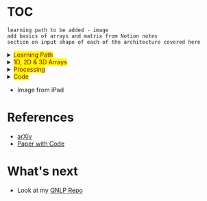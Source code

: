 # TOC


`learning path to be added - image`  
`add basics of arrays and matrix from Notion notes`    
`section on input shape of each of the architecture covered here`  

<details>
  <summary><mark><font color=darkred>Learning Path</font></mark></summary>



</details>


<details>
  <summary><mark><font color=darkred>1D, 2D & 3D Arrays</font></mark></summary>

  ## Create 1D Array
  ```python
    np.array(3)
  ```
  ![image](https://user-images.githubusercontent.com/10928536/236743760-0edd86f5-1d7e-4b82-9bac-5a48a35e3b0c.png) 

  ## Create 2D Array
  ```python
  # will create a matrix of 2 rows amd 3 cols
  # you can also use random unform
  # np.random.uniform(size=(2,3))
  np.random.random(size=(2,3)) # or   
  ```
  ![image](https://user-images.githubusercontent.com/10928536/236746538-4482eca2-2ccb-4994-af58-fe3c85ec9a18.png)
  
    ## Create 2D Array
    ```python  
    # shape is (2, 2, 2)
    
    np.array([
    [[2,3], [4,5]],
    [[6,7], [8,9]]
    ])
    
    ```
  ![image](https://user-images.githubusercontent.com/10928536/236752424-f2c0e63c-6711-4cf9-bc29-133d3c4d3c0b.png)
  
</details>

<details>
  <summary><mark><font color=darkred>Processing</font></mark></summary>

# Simple Processing
  ```python
  
  import numpy as np
  class Layer:

  def __init__(self, ip_size, n_neurons):
    self.w = np.random.uniform(size=(n_neurons, ip_size)).T
    self.b = np.random.rand(n_neurons)
  
  def forward_pass(self, ip):
    self.ip = ip
    print("\n--------\n")
    print("\n weight is \n", self.w)
    print("\n bias is", self.b)
    print("\n bias is", self.ip)
    self.output = np.dot(self.ip, self.w) + self.b 
    
  
  # input size can keep varying 
  input_size = 3
  input = np.random.rand(input_size)

  # first Layer
  L1 = Layer(input_size, 4)
  L1.forward_pass(input)
  print("\n output is \n", L1.output)

  # second layer which has 
  # 1st layer's output as input &
  # 3 neuron in the second layer

  L2 = Layer(L1.output.shape[0], 3)
  L2.forward_pass(L1.output)
  print("\n output is \n", L2.output)

  L3 = Layer(L2.output.shape[0], 2)
  L3.forward_pass(L2.output)
  print("\n output is \n", L3.output)
  
```


# Batch Processing
  
  ```python
  import numpy as np
  
  bh = np.random.uniform(size=(3,4)) # (3,4) 4 = number of neurons and each input has 3 elements
  bb = [2,1,4,5] #(4,) - number of hidden neurons in the hidden layer above

  ip1 = [1,1,1]
  o1 = np.dot(ip1, bh) + bb
  print("1 batch i/p and 1 batch o/p ->", o1)

  print("\n")

  ip2 = [[1,1,1], [2,2,2]]
  o2 = np.dot(ip2, bh) + bb
  print("2 batches i/p and 2 batches o/p ->\n", o2)

  print("\n")
  bip = [[1,2,3], [4,5,6], [7,8,9]] #(3,3)

  bo = np.dot(bip, bh) + bb
  print("3 batches i/p and 3 batches o/p ->\n", bo)

  ```

</details>

<details>
  <summary><mark><font color=darkred>Code</font></mark></summary>
  
# Code
- Simple neuron
- Simple Neuron using Python Class
- Batch Simple Neuron
- Batch Neuron using Python Class

</details>


- Image from iPad


# References

  - [arXiv](https://arxiv.org/)  
  - [Paper with Code](https://paperswithcode.com/)  


# What's next
- Look at my [QNLP Repo](https://github.com/rvbug/QuantumML)  
